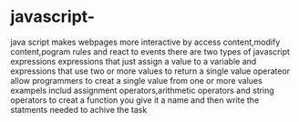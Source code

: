 # javascript-
java script makes webpages more interactive by access content,modify content,pogram rules and react to events 
there are two types of javascript expressions
expressions that just assign a value to a variable and expressions that use two or more values to return a single value 
operateor allow programmers to creat a single value from one or more values exampels includ assignment operators,arithmetic operators and string operators 
to creat a function you give it a name and then write the statments needed to achive the task 